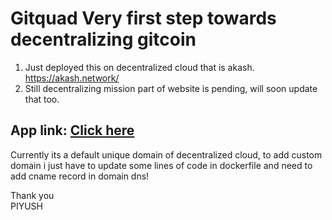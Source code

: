 # Gitquad Very first step towards decentralizing gitcoin

1) Just deployed this on decentralized cloud that is akash. https://akash.network/
2) Still decentralizing mission part of website is pending, will soon update that too.

## App link: [Click here](http://857tp1qb31bkh1ncp6f3vsbb0s.ingress.provider-0.prod.ams1.akash.pub/)

Currently its a default unique domain of decentralized cloud, to add custom domain i just have to update some lines of code in dockerfile and need to add cname record in domain dns!

Thank you <br>
PIYUSH

